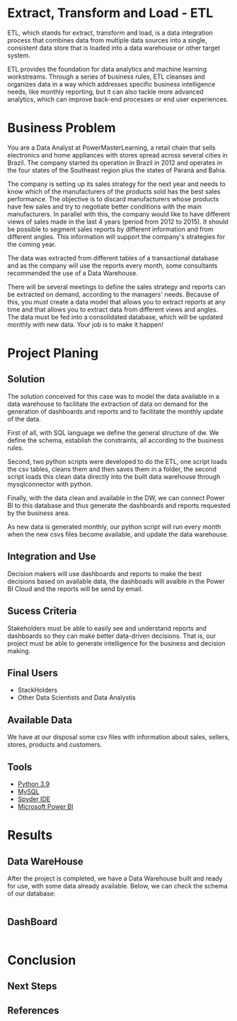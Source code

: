 # Extract, Transform and Load - ETL

ETL, which stands for extract, transform and load, is a data integration process that combines data from multiple data sources into a single, consistent data store that is loaded into a data warehouse or other target system.

ETL provides the foundation for data analytics and machine learning workstreams. Through a series of business rules, ETL cleanses and organizes data in a way which addresses specific business intelligence needs, like monthly reporting, but it can also tackle more advanced analytics, which can improve back-end processes or end user experiences.

# Business Problem

You are a Data Analyst at PowerMasterLearning, a retail chain that sells electronics and home appliances with stores spread across several cities in Brazil. The company started its operation in Brazil in 2012 and operates in the four states of the Southeast region plus the states of Paraná and Bahia.

The company is setting up its sales strategy for the next year and needs to know which of the manufacturers of the products sold has the best sales performance. The objective is to discard manufacturers whose products have few sales and try to negotiate better conditions with the main manufacturers. In parallel with this, the company would like to have different views of sales made in the last 4 years (period from 2012 to 2015). 
It should be possible to segment sales reports by different information and from different angles. This information will support the company's strategies for the coming year. 

The data was extracted from different tables of a transactional database and as the company will use the reports every month, some consultants recommended the use of a Data Warehouse.

There will be several meetings to define the sales strategy and reports can be extracted on demand, according to the managers' needs. Because of this, you must create a data model that allows you to extract reports at any time and that allows you to extract data from different views and angles. The data must be fed into a consolidated database, which will be updated monthly with new data. Your job is to make it happen!

# Project Planing

## Solution
The solution conceived for this case was to model the data available in a data warehouse to facilitate the extraction of data on demand for the generation of dashboards and reports and to facilitate the monthly update of the data.

First of all, with SQL language we define the general structure of dw. We define the schema, establish the constraints, all according to the business rules.

Second, two python scripts were developed to do the ETL, one script loads the csv tables, cleans them and then saves them in a folder, the second script loads this clean data directly into the built data warehouse through mysqlconnector with python.

Finally, with the data clean and available in the DW, we can connect Power BI to this database and thus generate the dashboards and reports requested by the business area.

As new data is generated monthly, our python script will run every month when the new csvs files become available, and update the data warehouse.

## Integration and Use
Decision makers will use dashboards and reports to make the best decisions based on available data, the dashboads will avaible in the Power BI Cloud and the reports will be send by email.

## Sucess Criteria
Stakeholders must be able to easily see and understand reports and dashboards so they can make better data-driven decisions. That is, our project must be able to generate intelligence for the business and decision making.

## Final Users
- StackHolders
- Other Data Scientists and Data Analystis

## Available Data
We have at our disposal some csv files with information about sales, sellers, stores, products and customers.

## Tools 
 <p>
  <ul>
    <li><a href="https://www.python.org/">Python 3.9</a></li>
    <li><a href="https://www.mysql.com/">MySQL</a></li>
    <li><a href="https://www.spyder-ide.org/">Spyder IDE</a></li>
    <li><a href="https://powerbi.microsoft.com/pt-br/">Microsoft Power BI</a></li>
  </ul>
 </p>

# Results

## Data WareHouse

After the project is completed, we have a Data Warehouse built and ready for use, with some data already available. Below, we can check the schema of our database:

<p align="left">
  <img src="">
</p>

## DashBoard

<p align="left">
  <img src="">
</p>

# Conclusion

## Next Steps

## References

